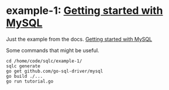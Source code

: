 # example-1: [Getting started with MySQL](https://docs.sqlc.dev/en/latest/tutorials/getting-started-mysql.html)

Just the example from the docs. [Getting started with MySQL](https://docs.sqlc.dev/en/latest/tutorials/getting-started-mysql.html)

Some commands that might be useful.

    cd /home/code/sqlc/example-1/
    sqlc generate
    go get github.com/go-sql-driver/mysql
    go build ./...
    go run tutorial.go
